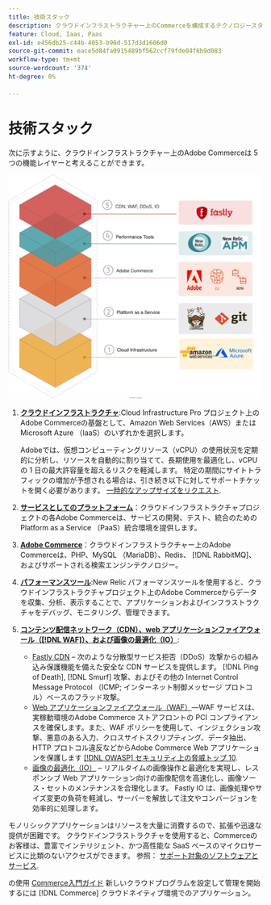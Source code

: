 ```yaml
---
title: 技術スタック
description: クラウドインフラストラクチャー上のCommerceを構成するテクノロジースタックを参照してください。
feature: Cloud, Iaas, Paas
exl-id: e456db25-c44b-4053-b96d-517d3d1606d0
source-git-commit: eace5d84fa0915489bf562ccf79fde04f6b9d083
workflow-type: tm+mt
source-wordcount: '374'
ht-degree: 0%

---
```


# 技術スタック

次に示すように、クラウドインフラストラクチャー上のAdobe Commerceは 5 つの機能レイヤーと考えることができます。

![クラウドスタック](../../assets/CloudStack.svg)

1. [**クラウドインフラストラクチャ**](pro-architecture.md):Cloud Infrastructure Pro プロジェクト上のAdobe Commerceの基盤として、Amazon Web Services（AWS）またはMicrosoft Azure （IaaS）のいずれかを選択します。

   Adobeでは、仮想コンピューティングリソース（vCPU）の使用状況を定期的に分析し、リソースを自動的に割り当てて、長期使用を最適化し、vCPU の 1 日の最大許容量を超えるリスクを軽減します。 特定の期間にサイトトラフィックの増加が予想される場合は、引き続き以下に対してサポートチケットを開く必要があります。 [一時的なアップサイズをリクエスト](https://experienceleague.adobe.com/docs/commerce-knowledge-base/kb/how-to/how-to-request-temporary-magento-upsize.html).

1. [**サービスとしてのプラットフォーム**](cloud-architecture.md)：クラウドインフラストラクチャプロジェクトの各Adobe Commerceは、サービスの開発、テスト、統合のための Platform as a Service （PaaS）統合環境を提供します。
1. [**Adobe Commerce**](../project/overview.md)：クラウドインフラストラクチャー上のAdobe Commerceは、PHP、MySQL （MariaDB）、Redis、 [!DNL RabbitMQ]、およびサポートされる検索エンジンテクノロジー。
1. [**パフォーマンスツール**](../monitor/new-relic-service.md):New Relic パフォーマンスツールを使用すると、クラウドインフラストラクチャプロジェクト上のAdobe Commerceからデータを収集、分析、表示することで、アプリケーションおよびインフラストラクチャをデバッグ、モニタリング、管理できます。
1. [**コンテンツ配信ネットワーク（CDN）、web アプリケーションファイアウォール（[!DNL WAF]）、および画像の最適化（IO）**](../cdn/fastly.md):

   * [Fastly CDN](../cdn/fastly.md#ddos-protection) – 次のような分散型サービス拒否（DDoS）攻撃からの組み込み保護機能を備えた安全な CDN サービスを提供します。 [!DNL Ping of Death], [!DNL Smurf] 攻撃、およびその他の Internet Control Message Protocol （ICMP; インターネット制御メッセージ プロトコル）ベースのフラッド攻撃。
   * [Web アプリケーションファイアウォール（WAF）](../cdn/fastly-waf-service.md)—WAF サービスは、実稼動環境のAdobe Commerce ストアフロントの PCI コンプライアンスを確保します。また、WAF ポリシーを使用して、インジェクション攻撃、悪意のある入力、クロスサイトスクリプティング、データ抽出、HTTP プロトコル違反などからAdobe Commerce Web アプリケーションを保護します [[!DNL OWASP] セキュリティ上の脅威トップ 10](https://owasp.org/www-project-top-ten/).
   * [画像の最適化（IO）](../cdn/fastly-image-optimization.md) – リアルタイムの画像操作と最適化を実現し、レスポンシブ Web アプリケーション向けの画像配信を高速化し、画像ソース・セットのメンテナンスを合理化します。 Fastly IO は、画像処理やサイズ変更の負荷を軽減し、サーバーを解放して注文やコンバージョンを効率的に処理します。

モノリシックアプリケーションはリソースを大量に消費するので、拡張や迅速な提供が困難です。 クラウドインフラストラクチャを使用すると、Commerceのお客様は、豊富でインテリジェント、かつ高性能な SaaS ベースのマイクロサービスに比類のないアクセスができます。 参照： [サポート対象のソフトウェアとサービス](cloud-architecture.md#supported-software-and-services).

の使用 [Commerce入門ガイド](../../get-started/overview.md) 新しいクラウドプログラムを設定して管理を開始するには [!DNL Commerce] クラウドネイティブ環境でのアプリケーション。
